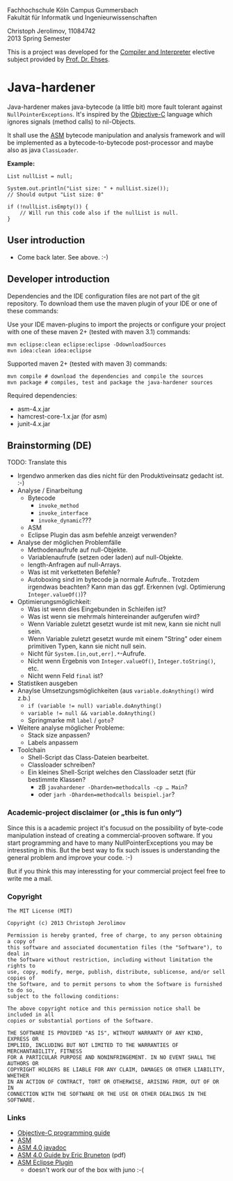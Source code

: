 
Fachhochschule Köln Campus Gummersbach<br/>
Fakultät für Informatik und Ingenieurwissenschaften

Christoph Jerolimov, 11084742<br/>2013 Spring Semester

This is a project was developed for the
[Compiler and Interpreter](http://www.gm.fh-koeln.de/ehses/compiler/)
elective subject provided by
[Prof.&nbsp;Dr.&nbsp;Ehses](http://www.gm.fh-koeln.de/ehses/).

# Java-hardener

Java-hardener makes java-bytecode (a little bit) more fault tolerant against `NullPointerExceptions`.
It's inspired by the [Objective-C](http://developer.apple.com/library/mac/documentation/Cocoa/Conceptual/ProgrammingWithObjectiveC/)
language which ignores signals (method calls) to nil-Objects.

It shall use the [ASM](http://asm.ow2.org/) bytecode manipulation and analysis framework
and will be implemented as a bytecode-to-bytecode post-processor and maybe also as java `ClassLoader`.

**Example:**

	List nullList = null;
	
	System.out.println("List size: " + nullList.size());
	// Should output "List size: 0"
	
	if (!nullList.isEmpty()) {
		// Will run this code also if the nullList is null.
	}

## User introduction

* Come back later. See above. :-)

## Developer introduction

Dependencies and the IDE configuration files are not part of the git repository.
To download them use the maven plugin of your IDE or one of these commands:

Use your IDE maven-plugins to import the projects or configure your project
with one of these maven 2+ (tested with maven 3.1) commands:

	mvn eclipse:clean eclipse:eclipse -DdownloadSources
	mvn idea:clean idea:eclipse

Supported maven 2+ (tested with maven 3) commands:

	mvn compile # download the dependencies and compile the sources
	mvn package # compiles, test and package the java-hardener sources

Required dependencies:

* asm-4.x.jar
* hamcrest-core-1.x.jar (for asm)
* junit-4.x.jar

## Brainstorming (DE)

TODO: Translate this

* Irgendwo anmerken das dies nicht für den Produktiveinsatz gedacht ist. :-)
* Analyse / Einarbeitung
  * Bytecode
    * `invoke_method`
    * `invoke_interface`
    * `invoke_dynamic`???
  * ASM
  * Eclipse Plugin das asm befehle anzeigt verwenden?
* Analyse der möglichen Problemfälle
  * Methodenaufrufe auf null-Objekte.
  * Variablenaufrufe (setzen oder laden) auf null-Objekte.
  * length-Anfragen auf null-Arrays.
  * Was ist mit verketteten Befehle?
  * Autoboxing sind im bytecode ja normale Aufrufe.. Trotzdem irgendwas beachten? Kann man das ggf. Erkennen (vgl. Optimierung `Integer.valueOf()`)?
* Optimierungsmöglichkeit:
  * Was ist wenn dies Eingebunden in Schleifen ist?
  * Was ist wenn sie mehrmals hintereinander aufgerufen wird?
  * Wenn Variable zuletzt gesetzt wurde ist mit new, kann sie nicht null sein.
  * Wenn Variable zuletzt gesetzt wurde mit einem "String" oder einem primitiven Typen, kann sie nicht null sein.
  * Nicht für `System.[in,out,err].*`-Aufrufe.
  * Nicht wenn Ergebnis von `Integer.valueOf()`, `Integer.toString()`, etc.
  * Nicht wenn Feld `final` ist?
* Statistiken ausgeben
* Anaylse Umsetzungsmöglichkeiten (aus `variable.doAnything()` wird z.b.)
  * `if (variable != null) variable.doAnything()`
  * `variable != null && variable.doAnything()`
  * Springmarke mit `label` / `goto`?
* Weitere analyse möglicher Probleme:
  * Stack size anpassen?
  * Labels anpassem
* Toolchain
  * Shell-Script das Class-Dateien bearbeitet.
  * Classloader schreiben?
  * Ein kleines Shell-Script welches den Classloader setzt (für bestimmte Klassen?
    * zB `javahardener -Dharden=methodcalls -cp … Main`?
    * oder `jarh -Dharden=methodcalls beispiel.jar`?

### Academic-project disclaimer (or „this is fun only“)

Since this is a academic project it's focusud on the possibility of
byte-code manipulation instead of creating a commercial-prooven software.
If you start programming and have to many NullPointerExceptions you may be
intressting in this. But the best way to fix such issues is understanding
the general problem and improve your code. :-)

But if you think this may interessting for your commercial project feel free
to write me a mail.

### Copyright

	The MIT License (MIT)
	
	Copyright (c) 2013 Christoph Jerolimov
	
	Permission is hereby granted, free of charge, to any person obtaining a copy of
	this software and associated documentation files (the "Software"), to deal in
	the Software without restriction, including without limitation the rights to
	use, copy, modify, merge, publish, distribute, sublicense, and/or sell copies of
	the Software, and to permit persons to whom the Software is furnished to do so,
	subject to the following conditions:
	
	The above copyright notice and this permission notice shall be included in all
	copies or substantial portions of the Software.
	
	THE SOFTWARE IS PROVIDED "AS IS", WITHOUT WARRANTY OF ANY KIND, EXPRESS OR
	IMPLIED, INCLUDING BUT NOT LIMITED TO THE WARRANTIES OF MERCHANTABILITY, FITNESS
	FOR A PARTICULAR PURPOSE AND NONINFRINGEMENT. IN NO EVENT SHALL THE AUTHORS OR
	COPYRIGHT HOLDERS BE LIABLE FOR ANY CLAIM, DAMAGES OR OTHER LIABILITY, WHETHER
	IN AN ACTION OF CONTRACT, TORT OR OTHERWISE, ARISING FROM, OUT OF OR IN
	CONNECTION WITH THE SOFTWARE OR THE USE OR OTHER DEALINGS IN THE SOFTWARE.

### Links

* [Objective-C programming guide](http://developer.apple.com/library/mac/documentation/Cocoa/Conceptual/ProgrammingWithObjectiveC/)
* [ASM](http://asm.ow2.org/)
* [ASM 4.0 javadoc](http://asm.ow2.org/asm40/javadoc/user/overview-summary.html)
* [ASM 4.0 Guide by Eric Bruneton](http://download.forge.objectweb.org/asm/asm4-guide.pdf) (pdf)
* [ASM Eclipse Plugin](http://asm.ow2.org/eclipse/index.html)
  * doesn't work our of the box with juno :-(
